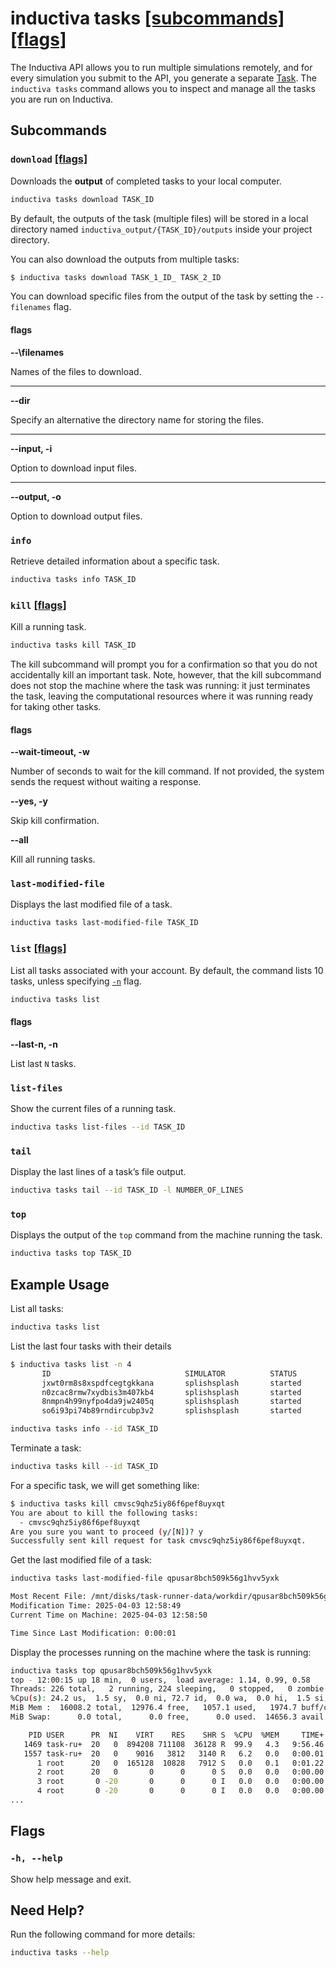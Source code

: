 # inductiva **tasks** [\[subcommands\]](#subcommands) [\[flags\]](#flags)
The Inductiva API allows you to run multiple simulations remotely, and for every
simulation you submit to the API, you generate a separate [Task](../../how-it-works/tasks/index.md). 
The `inductiva tasks` command allows you to inspect and manage all the tasks
you are run on Inductiva.

## Subcommands

### `download` [\[flags\]](#download-flags)
Downloads the **output** of completed tasks to your local computer. 

```sh
inductiva tasks download TASK_ID
```
By default, the outputs of  the task (multiple files) will be
stored in a local directory named `inductiva_output/{TASK_ID}/outputs` inside
your project directory.

You can also download the outputs from multiple tasks:
```bash
$ inductiva tasks download TASK_1_ID_ TASK_2_ID
```

You can download specific files from the output of the task by 
setting the `--filenames` flag.

#### flags <a id="download-flags"></a>
**\--\filenames**

Names of the files to download.

---

**--dir**

Specify an alternative the directory name for storing the files.

---

**--input, -i**

Option to download input files.

---

**--output, -o**

Option to download output files.

### `info`
Retrieve detailed information about a specific task.

```sh
inductiva tasks info TASK_ID
```

### `kill` [\[flags\]](#flags)
Kill a running task. 
```sh
inductiva tasks kill TASK_ID
```
The kill subcommand will prompt you for a confirmation so that you do not
accidentally kill an important task. Note, however, that the kill subcommand
does not stop the machine where the task was running: it just terminates the
task, leaving the computational resources where it was running ready for
taking other tasks.

#### flags
**--wait-timeout, -w**

Number of seconds to wait for the kill command. If not provided, the system sends the request without waiting a response.

**--yes, -y**

Skip kill confirmation.

**--all**

Kill all running tasks.

### `last-modified-file`

Displays the last modified file of a task.

```sh
inductiva tasks last-modified-file TASK_ID
```

### `list` [\[flags\]](#flags)
List all tasks associated with your account. By default, the command lists 10 tasks, unless specifying [`-n`](#flags) flag.

```sh
inductiva tasks list
```

#### flags
**--last-n, -n**

List last `N` tasks.

### `list-files`
Show the current files of a running task.

```sh
inductiva tasks list-files --id TASK_ID
```

### `tail`
Display the last lines of a task’s file output.

```sh
inductiva tasks tail --id TASK_ID -l NUMBER_OF_LINES
```

### `top`

Displays the output of the `top` command from the machine running the task.

```sh
inductiva tasks top TASK_ID
```

## Example Usage

List all tasks:

```sh
inductiva tasks list
```

List the last four tasks with their details

```sh
$ inductiva tasks list -n 4
       ID                              SIMULATOR          STATUS         SUBMITTED              STARTED                COMPUTATION TIME         RESOURCE TYPE
       jxwt0rm8s8xspdfcegtgkkana       splishsplash       started        08 Feb, 13:25:49       08 Feb, 13:26:04       *0:00:05                 c2-standard-4
       n0zcac8rmw7xydbis3m407kb4       splishsplash       started        08 Feb, 13:25:48       08 Feb, 13:26:03       *0:00:07                 c2-standard-4
       8nmpn4h99nyfpo4da9jw2405q       splishsplash       started        08 Feb, 13:25:47       08 Feb, 13:26:02       *0:00:09                 c2-standard-4
       so6i93pi74b89rndircubp3v2       splishsplash       started        08 Feb, 13:25:47       08 Feb, 13:26:02       *0:00:10                 c2-standard-4
```

```sh
inductiva tasks info --id TASK_ID
```

Terminate a task:

```sh
inductiva tasks kill --id TASK_ID
```
For a specific task, we will get something like:
```sh
$ inductiva tasks kill cmvsc9qhz5iy86f6pef8uyxqt
You are about to kill the following tasks:
  - cmvsc9qhz5iy86f6pef8uyxqt 
Are you sure you want to proceed (y/[N])? y
Successfully sent kill request for task cmvsc9qhz5iy86f6pef8uyxqt.
```

Get the last modified file of a task:

```sh
inductiva tasks last-modified-file qpusar8bch509k56g1hvv5yxk

Most Recent File: /mnt/disks/task-runner-data/workdir/qpusar8bch509k56g1hvv5yxk/output/artifacts/stdout.txt
Modification Time: 2025-04-03 12:58:49
Current Time on Machine: 2025-04-03 12:58:50

Time Since Last Modification: 0:00:01
```

Display the processes running on the machine where the task is running:

```sh
inductiva tasks top qpusar8bch509k56g1hvv5yxk
top - 12:00:15 up 18 min,  0 users,  load average: 1.14, 0.99, 0.58
Threads: 226 total,   2 running, 224 sleeping,   0 stopped,   0 zombie
%Cpu(s): 24.2 us,  1.5 sy,  0.0 ni, 72.7 id,  0.0 wa,  0.0 hi,  1.5 si,  0.0 st
MiB Mem :  16008.2 total,  12976.4 free,   1057.1 used,   1974.7 buff/cache
MiB Swap:      0.0 total,      0.0 free,      0.0 used.  14656.3 avail Mem 

    PID USER      PR  NI    VIRT    RES    SHR S  %CPU  %MEM     TIME+ COMMAND
   1469 task-ru+  20   0  894208 711108  36128 R  99.9   4.3   9:56.46 d_hydro+
   1557 task-ru+  20   0    9016   3812   3140 R   6.2   0.0   0:00.01 top
      1 root      20   0  165128  10828   7912 S   0.0   0.1   0:01.22 systemd
      2 root      20   0       0      0      0 S   0.0   0.0   0:00.00 kthreadd
      3 root       0 -20       0      0      0 I   0.0   0.0   0:00.00 rcu_gp
      4 root       0 -20       0      0      0 I   0.0   0.0   0:00.00 rcu_par+
...
```

## Flags
### `-h, --help`

Show help message and exit.

## Need Help?
Run the following command for more details:

```sh
inductiva tasks --help
```